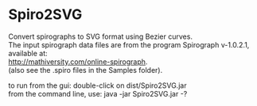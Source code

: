 # Spiro2SVG  
Convert spirographs to SVG format using Bezier curves.  
The input spirograph data files are from the program Spirograph v-1.0.2.1, available at:  
http://mathiversity.com/online-spirograph.  
(also see the .spiro files in the Samples folder).  

to run from the gui: double-click on dist/Spiro2SVG.jar  
from the command line, use: java -jar Spiro2SVG.jar -?  

